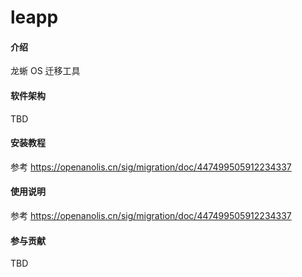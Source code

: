 # leapp

#### 介绍
龙蜥 OS 迁移工具

#### 软件架构
TBD

#### 安装教程

参考 https://openanolis.cn/sig/migration/doc/447499505912234337

#### 使用说明

参考 https://openanolis.cn/sig/migration/doc/447499505912234337

#### 参与贡献

TBD
